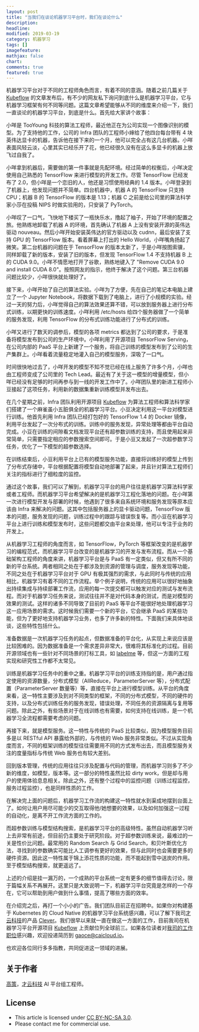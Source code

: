 ```yaml
---
layout: post
title: "当我们在谈论机器学习平台时，我们在谈论什么"
description: 
headline:
modified: 2019-03-19
category: 机器学习
tags: []
imagefeature:
mathjax: false
chart:
comments: true
featured: true
---
```


机器学习平台对于不同的工程师角色而言，有着不同的意涵。随着之前几篇关于 [Kubeflow][] 的文章发布后，有不少的网友私下询问到底什么是机器学习平台，它与机器学习框架有何不同等问题。这篇文章希望能够从不同的维度来介绍一下，我们一直谈论的机器学习平台，到底是什么。首先给大家讲个故事：

小咩是 TooYoung 科技的算法工程师，最近他正在为公司实现一个图像识别的模型。为了支持他的工作，公司的 Infra 团队的工程师小婶给了他四台每台带有 4 块英伟达显卡的机器，告诉他在接下来的一个月，他可以完全占有这几台机器。小咩表面风轻云淡，心里其实已经乐开了花，他已经很久没有在这么多显卡的机器上放飞过自我了。

小咩拿到机器后，需要做的第一件事就是先配环境。经过简单的权衡后，小咩决定使用自己熟悉的 TensorFlow 来进行模型的开发工作。尽管 TensorFlow 已经发布了 2.0，但小咩是一个恋旧的人，他还是习惯使用经典的 1.4 版本。小咩登录到了机器上，他发现问题并不简单。四台机器中，机器 A 的 TensorFlow 只支持 CPU；机器 B 的 TensorFlow 的版本是 1.13；机器 C 之前是给公司里的算法科学家小莎在投稿 NIPS 时做实验用的，只安装了 PyTorch。

小咩叹了一口气，飞快地下楼买了一瓶快乐水，撸起了袖子，开始了环境的配置之旅。他熟练地卸载了机器 A 的环境，首先确认了机器 A 上没有安装开源的英伟达驱动 nouveau。然后小咩开始安装英伟达的官方驱动以及 cudnn，最后安装了支持 GPU 的 TensorFlow 版本。看着屏幕上打出的 Hello World，小咩嘴角扬起了微笑。第二台机器的问题在于 TensorFlow 的版本太新了，于是小咩按图索骥，同样卸载了新的版本，安装了旧的版本，但发现 TensorFlow 1.4 不支持机器 B 上的 CUDA 9.0。小咩不情愿地打开了谷歌，熟练地键入了 "Remove CUDA 9.0 and install CUDA 8.0"。按照网友的指示，他终于解决了这个问题。第三台机器问题比较少，小咩很快就处理好了。

接下来，小咩开始了自己的算法实验。小咩为了方便，先在自己的笔记本电脑上建立了一个 Jupyter Notebook，将数据下载到了电脑上，进行了小规模的实验。经过一天的努力后，小咩觉得自己的算法效果还算不错，可以放到服务器上进行分布式训练，以期更快的训练速度。小咩利用 /etc/hosts 给四个服务器做了一个简单的服务发现，利用 TensorFlow 的分布式训练功能进行了分布式的训练。

小咩又进行了数天的调参后，模型的各项 metrics 都达到了公司的要求，于是准备将模型发布到公司的生产环境中。小咩利用了开源项目 TensorFlow Serving，在公司内部的 PaaS 平台上新建了一个服务，将自己训练的模型发布到了公司的生产集群上。小咩看着流量稳定地灌入自己的模型服务，深吸了一口气。

时间很快地过去了，小咩开发的模型不知不觉已经在线上服务了许多个月，小咩也由工程师变成了公司里的 Tech Lead。最近有了关于这一模型的增量模型，但小咩已经没有足够的时间再参与到一线的开发工作中了。小咩团队里的新进工程师小豆接起了这项任务，利用新的数据集重新训练模型并发布出去。

在几个星期之前，Infra 团队利用开源项目 [Kubeflow][] 为算法工程师和算法科学家们搭建了一个麻雀虽小五脏俱全的机器学习平台。小豆决定利用这一平台对模型进行训练。他首先利用 Infra 团队已经打包好的 TensorFlow 1.4 的 Docker 镜像，利用平台发起了一次分布式的训练。训练中的服务发现，异常处理等都由平台自动完成。小豆在训练的间隙看文档发现平台还有超参数训练的支持，而且使用起来非常简单，只需要指定相应的参数搜索空间即可。于是小豆又发起了一次超参数学习任务，优化了一下模型的超参数选择。

在训练结束后，小豆利用平台上已有的模型服务功能，直接将训练好的模型上传到了分布式存储中，平台根据配置将模型自动地部署了起来，并且针对算法工程师们关注的指标进行了细粒度的监控。

通过这个故事，我们可以了解到，机器学习平台的用户往往是机器学习算法科学家或者工程师。而机器学习平台希望解决的是机器学习工程化落地的问题。在小咩第一次进行模型开发与部署的时候，他遇到了很多来自系统环境和服务发现等原本应该由 Infra 来解决的问题。这其中包括服务器上的显卡驱动问题，TensorFlow 版本的问题，服务发现的问题，训练过程中的跟踪与错误恢复等。而小豆在机器学习平台上进行训练和模型发布时，这些问题都交由平台来处理，他可以专注于业务的开发上。

从机器学习工程师的角度而言，如 TensorFlow，PyTorch 等框架改变的是机器学习的编程范式，而机器学习平台改变的是机器学习的开发与发布流程。而从一个基础架构工程师的角度来讲，机器学习平台是与 PaaS 有一定类似，但又有所不同的新的平台系统。两者相同之处在于都涉及到资源的管理与调度，服务发现等功能，不同之处在于机器学习平台对于 GPU 有极其强烈的需求，与此同时与传统的应用相比，机器学习有着不同的工作流程。举个例子说明，传统的应用可以很好地抽象出持续集成与持续部署工作流，应用的每一次提交都可以触发对应的测试与发布流程。而对于机器学习任务来说，测试往往并不是对代码本身的测试，而是对模型的效果的测试。这样的诸多不同导致了目前的 PaaS 等平台不能很好地处理机器学习这一应用场景的需求。这时候我们需要一个新的平台，它会继承 PaaS 的某些功能，但为了更好地支持机器学习业务，也多了许多新的特性。下面我们来具体地谈谈，这些特性包括什么。

准备数据是一次机器学习任务的起点，但数据准备的平台化，从实现上来说应该是比较困难的。因为数据准备是一个需求差异非常大，很难将其标准化的过程。目前开源领域也有一些针对不同场景的打标工具，如 [labelme](https://github.com/wkentaro/labelme) 等，但这一方面的工程实现和研究性工作都不太常见。

训练是机器学习任务中的重中之重。机器学习平台的训练支持指的是，用户通过指定使用的资源数量，分布式模型（AllReduce，ParameterServer 等），分布式配置（ParameterServer 数量等）等，直接在平台上进行模型训练。从平台的角度来看，这一特性主要涉及到对不同类型的框架，不同的分布式模型，不同的硬件的支持，以及分布式训练任务的服务发现，错误处理，不同任务的资源隔离与复用等问题。除此之外，有些场景对于在线训练也有需要，如何支持在线训练，是一个机器学习全流程都需要考虑的问题。

再接下来，就是模型服务。这一特性与传统的 PaaS 比较类似，因为模型服务目前多是以 RESTful API 暴露给外部的，与传统的 Web 服务非常类似。不过从实现角度而言，不同的框架训练的模型往往需要用不同的方式发布出去，而且模型服务关注的度量指标与传统 Web 服务也有较大差别。

回到版本管理，传统的应用往往只涉及配置与代码的管理，而机器学习则多了不少新的维度，如模型，版本等。这一部分的特性虽然比较 dirty work，但是却与用户的使用体验息息相关。除此之外，还有整个过程中的监控问题（训练过程监控，服务过程监控），也是同样性质的工作。

在解决完上面的问题后，机器学习工作流的构建这一特性就水到渠成地摆到台面上了。如何让用户用尽可能少的交互取得他/她想要的效果，以及如何加强这一过程的自动化，是离不开工作流方面的工作的。

而超参数训练与模型结构搜索，是机器学习平台的高级特性。虽然自动机器学习听上去非常有前途，但目前仍主要处于研究阶段。对于超参数训练来说，最难过的一关是性价比问题。最常用的 Random Search 与 Grid Search，和贝叶斯优化方法，寻找到的参数确实可能比人工调参有更好的效果，但与此同时也会需要更多的硬件资源。因此这一特性属于锦上添花性质的功能，而不能起到雪中送炭的作用。至于模型结构搜索，就更遥远了。

上述的介绍是挂一漏万的，一个成熟的平台系统一定有更多的细节值得去讨论，限于篇幅关系不再展开。这里只是大致说明一下，机器学习平台究竟是怎样的一个存在，它可以帮助到用户做到什么事情，提高了哪些方面的效率。

在介绍完之后，再打一个小小的广告。我们团队目前正在招聘中。如果你对构建基于 Kubernetes 的 Cloud Native 的机器学习平台系统感兴趣，可以了解下我司[才云科技](https://caicloud.io)的产品 [Clever](https://caicloud.io/products/clever)。我们很早以来就一直在做这一方面的工作，目前我司在机器学习平台开源项目 [Kubeflow][] 上贡献位列全球前三。如果各位读者对[我司的工作职位](https://www.lagou.com/gongsi/j85122.html)感兴趣，欢迎投递简历到 gaoce@caicloud.io。

也欢迎各位同行多多指教，共同促进这一领域的进展。

## 关于作者

[高策](http://gaocegege.com)，[才云科技](https://caicloud.io) AI 平台组工程师。

## License

- This article is licensed under [CC BY-NC-SA 3.0](https://creativecommons.org/licenses/by-nc-sa/3.0/).
- Please contact me for commercial use.

[Kubeflow]: https://github.com/kubeflow/kubeflow
